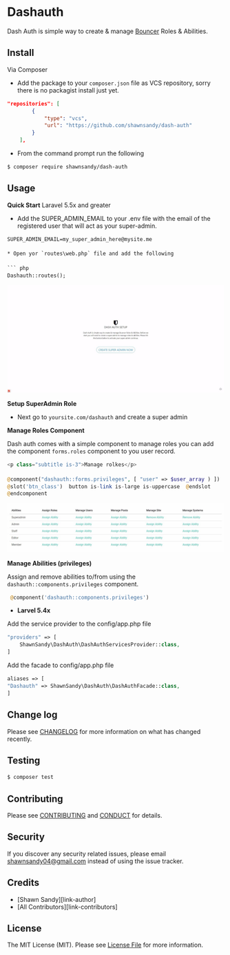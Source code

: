 # Dashauth

Dash Auth is simple way to create & manage [Bouncer](https://github.com/JosephSilber/bouncer) Roles & Abilities.


## Install

Via Composer

* Add the package to your `composer.json` file as VCS repository, sorry there is no packagist install just yet.

``` json
"repositories": [
        {
            "type": "vcs",
            "url": "https://github.com/shawnsandy/dash-auth"
        }
    ],
```
* From the command prompt run the following

``` bash
$ composer require shawnsandy/dash-auth
```

## Usage

__Quick Start__ Laravel 5.5x and greater

* Add the SUPER_ADMIN_EMAIL to your .env file with the email of the registered user that will act as your super-admin.

``` txt
SUPER_ADMIN_EMAIL=my_super_admin_here@mysite.me

* Open yor `routes\web.php` file and add the following

``` php
Dashauth::routes();
```

![Alt text](/screenshot-auth-setup.jpeg?raw=true)

__Setup SuperAdmin Role__

* Next go to `yoursite.com/dashauth` and create a super admin


__Manage Roles Component__

Dash auth comes with a simple component to manage roles you can add the component `forms.roles` component to you user record.

``` php
<p class="subtitle is-3">Manage rolkes</p>

@component("dashauth::forms.privileges", [ "user" => $user_array ) ])
@slot('btn_class')  button is-link is-large is-uppercase  @endslot
@endcomponent
```

![Alt text](/screenshot-manage-ability.jpeg?raw=true)

__Manage Abilities (privileges)__

Assign and remove abilities to/from using the `dashauth::components.privileges` component.

``` php
 @component('dashauth::components.privileges')
 ```

* __Larvel 5.4x__

Add the service provider to the config/app.php file

``` php
"providers" => [
    ShawnSandy\DashAuth\DashAuthServicesProvider::class,
]
```

Add the facade to config/app.php file

``` php
aliases => [
"Dashauth" => ShawnSandy\DashAuth\DashAuthFacade::class,
]
```

## Change log

Please see [CHANGELOG](CHANGELOG.md) for more information on what has changed recently.

## Testing

``` bash
$ composer test
```

## Contributing

Please see [CONTRIBUTING](CONTRIBUTING.md) and [CONDUCT](CONDUCT.md) for details.

## Security

If you discover any security related issues, please email shawnsandy04@gmail.com instead of using the issue tracker.

## Credits

- [Shawn Sandy][link-author]
- [All Contributors][link-contributors]

## License

The MIT License (MIT). Please see [License File](LICENSE.md) for more information.
